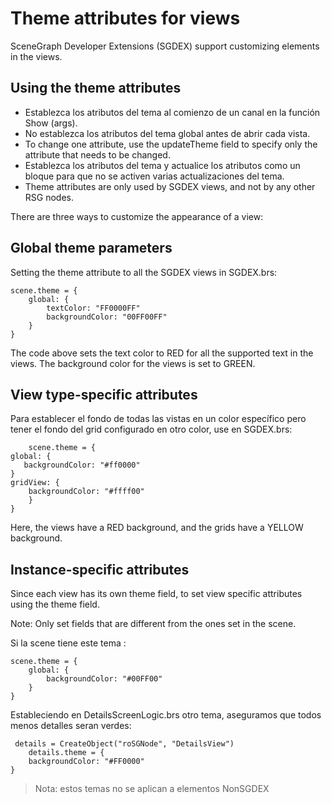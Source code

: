 # Theme attributes for views
SceneGraph Developer Extensions (SGDEX) support customizing elements in the views.
## Using the theme attributes
- Establezca los atributos del tema al comienzo de un canal en la función Show (args).
- No establezca los atributos del tema global antes de abrir cada vista.
- To change one attribute, use the updateTheme field to specify only the attribute that needs to be changed.
- Establezca los atributos del tema y actualice los atributos como un bloque para que no se activen varias actualizaciones del tema.
- Theme attributes are only used by SGDEX views, and not by any other RSG nodes.

There are three ways to customize the appearance of a view:
## Global theme parameters
Setting the theme attribute to all the SGDEX views in SGDEX.brs:

    scene.theme = {
        global: {
            textColor: "FF0000FF"
            backgroundColor: "00FF00FF"
        }
    }

The code above sets the text color to RED for all the supported text in the views. The background color for the views is set to GREEN. 


## View type-specific attributes
Para establecer el fondo de todas las vistas en un color específico pero tener el fondo del grid configurado en otro color, use en SGDEX.brs:

        scene.theme = {
    global: {
       backgroundColor: "#ff0000"
    }
    gridView: {
        backgroundColor: "#ffff00"
        }
    }

Here, the views have a RED background, and the grids have a YELLOW background. 

## Instance-specific attributes
Since each view has its own theme field, to set view specific attributes using the theme field.

Note: Only set fields that are different from the ones set in the scene.

Si la scene tiene este tema :   

    scene.theme = {
        global: {
            backgroundColor: "#00FF00"
        }
    }
Estableciendo en DetailsScreenLogic.brs otro tema, aseguramos que todos menos detalles seran verdes:

     details = CreateObject("roSGNode", "DetailsView")
        details.theme = {
        backgroundColor: "#FF0000"
    }
    
> Nota: estos temas no se aplican a elementos NonSGDEX


   
